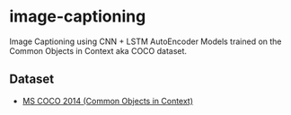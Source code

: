 # image-captioning

Image Captioning using CNN + LSTM AutoEncoder Models trained on the Common Objects in Context aka COCO dataset.

## Dataset

* [MS COCO 2014 (Common Objects in Context)](https://cocodataset.org/#download)
